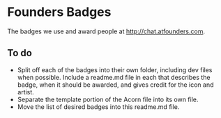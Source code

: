 # Founders Badges

The badges we use and award people at http://chat.atfounders.com.

## To do

* Split off each of the badges into their own folder, including dev files when possible. Include a readme.md file in each that describes the badge, when it should be awarded, and gives credit for the icon and artist.
* Separate the template portion of the Acorn file into its own file.
* Move the list of desired badges into this readme.md file.